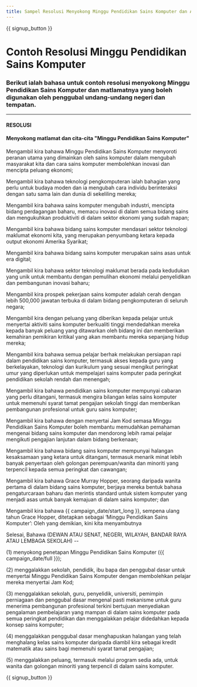 ```yaml
---
title: Sampel Resolusi Menyokong Minggu Pendidikan Sains Komputer dan Acara Hour of Code
---
```


{{ signup_button }}

# Contoh Resolusi Minggu Pendidikan Sains Komputer 

### Berikut ialah bahasa untuk contoh resolusi menyokong Minggu Pendidikan Sains Komputer dan matlamatnya yang boleh digunakan oleh penggubal undang-undang negeri dan tempatan.

* * *

#### **RESOLUSI**  


#### Menyokong matlamat dan cita-cita "Minggu Pendidikan Sains Komputer"

Mengambil kira bahawa Minggu Pendidikan Sains Komputer menyoroti peranan utama yang dimainkan oleh sains komputer dalam mengubah masyarakat kita dan cara sains komputer membolehkan inovasi dan mencipta peluang ekonomi;

Mengambil kira bahawa teknologi pengkomputeran ialah bahagian yang perlu untuk budaya moden dan ia mengubah cara individu berinteraksi dengan satu sama lain dan dunia di sekeliling mereka;

Mengambil kira bahawa sains komputer mengubah industri, mencipta bidang perdagangan baharu, memacu inovasi di dalam semua bidang sains dan mengukuhkan produktiviti di dalam sektor ekonomi yang sudah mapan;

Mengambil kira bahawa bidang sains komputer mendasari sektor teknologi maklumat ekonomi kita, yang merupakan penyumbang ketara kepada output ekonomi Amerika Syarikat;

Mengambil kira bahawa bidang sains komputer merupakan sains asas untuk era digital;

Mengambil kira bahawa sektor teknologi maklumat berada pada kedudukan yang unik untuk membantu dengan pemulihan ekonomi melalui penyelidikan dan pembangunan inovasi baharu;

Mengambil kira prospek pekerjaan sains komputer adalah cerah dengan lebih 500,000 jawatan terbuka di dalam bidang pengkomputeran di seluruh negara;

Mengambil kira dengan peluang yang diberikan kepada pelajar untuk menyertai aktiviti sains komputer berkualiti tinggi mendedahkan mereka kepada banyak peluang yang ditawarkan oleh bidang ini dan memberikan kemahiran pemikiran kritikal yang akan membantu mereka sepanjang hidup mereka;

Mengambil kira bahawa semua pelajar berhak melakukan persiapan rapi dalam pendidikan sains komputer, termasuk akses kepada guru yang berkelayakan, teknologi dan kurikulum yang sesuai mengikut peringkat umur yang diperlukan untuk mempelajari sains komputer pada peringkat pendidikan sekolah rendah dan menengah;

Mengambil kira bahawa pendidikan sains komputer mempunyai cabaran yang perlu ditangani, termasuk mengira bilangan kelas sains komputer untuk memenuhi syarat tamat pengajian sekolah tinggi dan memberikan pembangunan profesional untuk guru sains komputer;

Mengambil kira bahawa dengan menyertai Jam Kod semasa Minggu Pendidikan Sains Komputer boleh membantu memudahkan pemahaman mengenai bidang sains komputer dan mendorong lebih ramai pelajar mengikuti pengajian lanjutan dalam bidang berkenaan;

Mengambil kira bahawa bidang sains komputer mempunyai halangan kesaksamaan yang ketara untuk ditangani, termasuk menarik minat lebih banyak penyertaan oleh golongan perempuan/wanita dan minoriti yang terpencil kepada semua peringkat dan cawangan;

Mengambil kira bahawa Grace Murray Hopper, seorang daripada wanita pertama di dalam bidang sains komputer, berjaya mereka bentuk bahasa pengaturcaraan baharu dan merintis standard untuk sistem komputer yang menjadi asas untuk banyak kemajuan di dalam sains komputer; dan

Mengambil kira bahawa {{ campaign_date/start_long }}, sempena ulang tahun Grace Hopper, ditetapkan sebagai ‘Minggu Pendidikan Sains Komputer’: Oleh yang demikian, kini kita menyambutnya <br />

Selesai, Bahawa (DEWAN ATAU SENAT, NEGERI, WILAYAH, BANDAR RAYA ATAU LEMBAGA SEKOLAH) --

(1) menyokong penetapan Minggu Pendidikan Sains Komputer ({{ campaign_date/full }});

(2) menggalakkan sekolah, pendidik, ibu bapa dan penggubal dasar untuk menyertai Minggu Pendidikan Sains Komputer dengan membolehkan pelajar mereka menyertai Jam Kod;

(3) menggalakkan sekolah, guru, penyelidik, universiti, pemimpin perniagaan dan penggubal dasar mengenal pasti mekanisme untuk guru menerima pembangunan profesional terkini bertujuan menyediakan pengalaman pembelajaran yang mampan di dalam sains komputer pada semua peringkat pendidikan dan menggalakkan pelajar didedahkan kepada konsep sains komputer;

(4) menggalakkan penggubal dasar menghapuskan halangan yang telah menghalang kelas sains komputer daripada diambil kira sebagai kredit matematik atau sains bagi memenuhi syarat tamat pengajian;

(5) menggalakkan peluang, termasuk melalui program sedia ada, untuk wanita dan golongan minoriti yang terpencil di dalam sains komputer.

{{ signup_button }}
